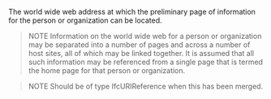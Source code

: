 The world wide web address at which the preliminary page of information for the person or organization can be located.

>NOTE Information on the world wide web for a person or organization may be separated into a number of pages and across a number of host sites, all of which may be linked together. It is assumed that all such information may be referenced from a single page that is termed the home page for that person or organization.

>NOTE Should be of type IfcURIReference when this has been merged.

